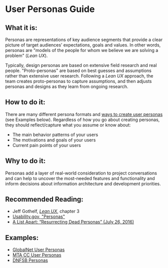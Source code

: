 # User Personas Guide

## What it is:

Personas are representations of key audience segments that provide a clear picture of target audiences’ expectations, goals and values. In other words, personas are "models of the people for whom we believe we are solving a problem" (*Lean UX*).

Typically, design personas are based on extensive field research and real people. "Proto-personas" are based on best guesses and assumptions rather than extensive user research. Following a *Lean UX* approach, the team creates proto-personas to capture assumptions, and then adjusts personas and designs as they learn from ongoing research.

## How to do it:
There are many different persona formats and [ways to create user personas](https://www.google.com/search?source=hp&ei=QGkEW5XEGKXljwT15pKgBA&q=how+to+create+user+personas&oq=how+to+create+user+per&gs_l=psy-ab.3.0.0l2j0i22i30k1l8.2337.6160.0.7265.24.17.0.6.6.0.132.1526.9j7.17.0....0...1c.1.64.psy-ab..1.22.1541.0..0i131k1.58.Ur19LHgyFBQ) (see Examples below). Regardless of how you go about creating personas, they should reflect/capture what you assume or know about:
* The main behavior patterns of your users
* The motivations and goals of your users
* Current pain points of your users

## Why to do it:

Personas add a layer of real-world consideration to project conversations and can help to uncover the most-needed features and functionality and inform decisions about information architecture and development priorities.

## Recommended Reading:
* Jeff Gothelf, [*Lean UX*](https://www.jeffgothelf.com/lean-ux-book/), chapter 3
* [Usability.gov, "Personas"](https://www.usability.gov/how-to-and-tools/methods/personas.html)
* [A List Apart: “Resurrecting Dead Personas” (July 26, 2016)](http://alistapart.com/article/resurrecting-dead-personas)

## Examples:
* [GlobalNet User Personas](https://docs.google.com/presentation/d/1cv5z-OWDAiXCdDyHvaiQFSNIKgXi0jGfWzeuo2_Ms8A/edit#slide=id.p)
* [MTA CC User Personas](https://docs.google.com/spreadsheets/d/1DejZJ1x0C2T5TwDKYttkoR0ToeJ1p_OvMaUJ3bss5hE/edit#gid=0)
* [DNFSB Personas](https://drive.google.com/drive/u/0/folders/0B_TE_R8az0YzZS1ZbkpLWnhCUG8)
